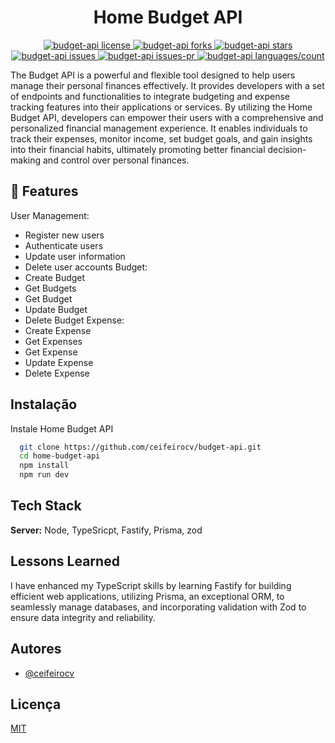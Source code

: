 <h1 align="center">Home Budget API</h1>
<p align="center">
  <a href="https://github.com/ceifeirocv/budget-api/blob/master/LICENSE" target="_blank">
    <img src="https://img.shields.io/github/license/ceifeirocv/budget-api?style=flat-square" alt="budget-api license" />
  </a>
  <a href="https://github.com/ceifeirocv/budget-api/fork" target="_blank">
    <img src="https://img.shields.io/github/forks/ceifeirocv/budget-api?style=flat-square" alt="budget-api forks" />
  </a>
  <a href="https://github.com/ceifeirocv/budget-api/stargazers" target="_blank">
    <img src="https://img.shields.io/github/stars/ceifeirocv/budget-api?style=flat-square" alt="budget-api stars" />
  </a>
  <a href="https://github.com/ceifeirocv/budget-api/issues" target="_blank">
    <img src="https://img.shields.io/github/issues/ceifeirocv/budget-api?style=flat-square" alt="budget-api issues" />
  </a>
  <a href="https://github.com/ceifeirocv/budget-api/pulls" target="_blank">
    <img src="https://img.shields.io/github/issues-pr/ceifeirocv/budget-api?style=flat-square" alt="budget-api issues-pr" />
  </a>
  <a href="https://github.com/ceifeirocv/budget-api/" target="_blank">
    <img src="https://img.shields.io/github/languages/count/ceifeirocv/budget-api?style=flat-square" alt="budget-api languages/count" />
  </a>
</p>

The Budget API is a powerful and flexible tool designed to help users manage their personal finances effectively. It provides developers with a set of endpoints and functionalities to integrate budgeting and expense tracking features into their applications or services.
By utilizing the Home Budget API, developers can empower their users with a comprehensive and personalized financial management experience. It enables individuals to track their expenses, monitor income, set budget goals, and gain insights into their financial habits, ultimately promoting better financial decision-making and control over personal finances.

## 🧐 Features
User Management:
- Register new users
- Authenticate users
- Update user information
- Delete user accounts
Budget:
- Create Budget
- Get Budgets
- Get Budget
- Update Budget
- Delete Budget
Expense:
- Create Expense
- Get Expenses
- Get Expense
- Update Expense
- Delete Expense

## Instalação

Instale Home Budget API

```bash
  git clone https://github.com/ceifeirocv/budget-api.git
  cd home-budget-api
  npm install
  npm run dev
```

## Tech Stack

**Server:** Node, TypeSricpt, Fastify, Prisma, zod

## Lessons Learned

I have enhanced my TypeScript skills by learning Fastify for building efficient web applications, utilizing Prisma, an exceptional ORM, to seamlessly manage databases, and incorporating validation with Zod to ensure data integrity and reliability.

## Autores

- [@ceifeirocv](https://www.github.com/ceifeirocv)


## Licença

[MIT](https://choosealicense.com/licenses/mit/)



